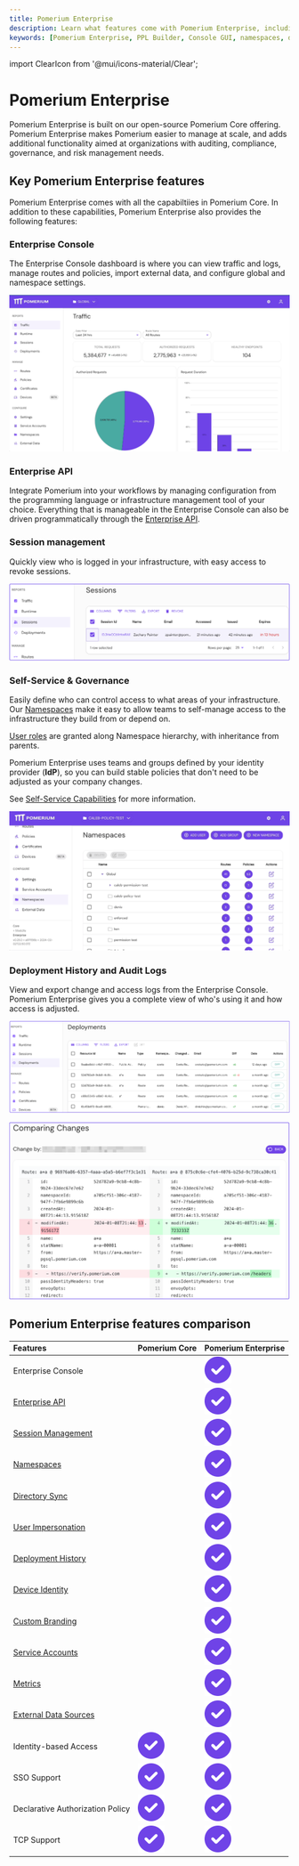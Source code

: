 ```yaml
---
title: Pomerium Enterprise
description: Learn what features come with Pomerium Enterprise, including a Console GUI where you can manage your policies, namespaces, groups, routes, and more.
keywords: [Pomerium Enterprise, PPL Builder, Console GUI, namespaces, directory sync, device management, groups, programmatic api, branding]
---
```


import ClearIcon from '@mui/icons-material/Clear';

# Pomerium Enterprise

Pomerium Enterprise is built on our open-source Pomerium Core offering. Pomerium Enterprise makes Pomerium easier to manage at scale, and adds additional functionality aimed at organizations with auditing, compliance, governance, and risk management needs.

## Key Pomerium Enterprise features

Pomerium Enterprise comes with all the capabiltiies in Pomerium Core. In addition to these capabilities, Pomerium Enterprise also provides the following features:

### Enterprise Console

The Enterprise Console dashboard is where you can view traffic and logs, manage routes and policies, import external data, and configure global and namespace settings.

![An overview animation of the Pomerium Enterprise Console](./enterprise/img/enterprise-console-overview.gif)

### Enterprise API

Integrate Pomerium into your workflows by managing configuration from the programming language or infrastructure management tool of your choice. Everything that is manageable in the Enterprise Console can also be driven programmatically through the [Enterprise API](/docs/capabilities/programmatic-access).

### Session management

Quickly view who is logged in your infrastructure, with easy access to revoke sessions.

![View and manage sessions in the Enterprise Console's Sessions dashboard](./enterprise/img/manage-sessions.png)

### Self-Service & Governance

Easily define who can control access to what areas of your infrastructure. Our [Namespaces](/docs/capabilities/namespacing) make it easy to allow teams to self-manage access to the infrastructure they build from or depend on.

[User roles](/docs/capabilities/namespacing#rbac-for-enterprise-console-users) are granted along Namespace hierarchy, with inheritance from parents.

Pomerium Enterprise uses teams and groups defined by your identity provider (**IdP**), so you can build stable policies that don't need to be adjusted as your company changes.

See [Self-Service Capabilities](/docs/capabilities/namespacing#self-service-capabilities) for more information.

![Manage Namespaces in the Enterprise Console's Namespaces dashboard](./enterprise/img/manage-namespaces.gif)

### Deployment History and Audit Logs

View and export change and access logs from the Enterprise Console. Pomerium Enterprise gives you a complete view of who's using it and how access is adjusted.

![View deployments in the Enterprise Console's Deployments dashboard](./enterprise/img/view-deployments.png)

![Compare changes in the Enterprise Console's Deployments diff modal](./enterprise/img/compare-changes.png)

## Pomerium Enterprise features comparison

| Features | Pomerium Core | Pomerium Enterprise |
| :--- | :--- | :--- |
| Enterprise Console | <ClearIcon /> | ![Pomerium checkmark](./enterprise/img/pomerium-checkmark.svg) |
| [Enterprise API](/docs/capabilities/programmatic-access) | <ClearIcon /> | ![Pomerium checkmark](./enterprise/img/pomerium-checkmark.svg) |
| [Session Management](/docs/capabilities/reports#sessions) | <ClearIcon /> | ![Pomerium checkmark](./enterprise/img/pomerium-checkmark.svg) |
| [Namespaces](/docs/capabilities/namespacing) | <ClearIcon /> | ![Pomerium checkmark](./enterprise/img/pomerium-checkmark.svg) |
| [Directory Sync](/docs/integrations) | <ClearIcon /> | ![Pomerium checkmark](./enterprise/img/pomerium-checkmark.svg) |
| [User Impersonation](/docs/capabilities/impersonation) | <ClearIcon /> | ![Pomerium checkmark](./enterprise/img/pomerium-checkmark.svg) |
| [Deployment History](/docs/capabilities/reports#deployments) | <ClearIcon /> | ![Pomerium checkmark](./enterprise/img/pomerium-checkmark.svg) |
| [Device Identity](/docs/capabilities/device-identity) | <ClearIcon /> | ![Pomerium checkmark](./enterprise/img/pomerium-checkmark.svg) |
| [Custom Branding](/docs/capabilities/branding) | <ClearIcon /> | ![Pomerium checkmark](./enterprise/img/pomerium-checkmark.svg) |
| [Service Accounts](/docs/capabilities/service-accounts) | <ClearIcon /> | ![Pomerium checkmark](./enterprise/img/pomerium-checkmark.svg) |
| [Metrics](/docs/capabilities/metrics) | <ClearIcon /> | ![Pomerium checkmark](./enterprise/img/pomerium-checkmark.svg) |
| [External Data Sources](/docs/integrations) | <ClearIcon /> | ![Pomerium checkmark](./enterprise/img/pomerium-checkmark.svg) |
| Identity-based Access | ![Pomerium checkmark](./enterprise/img/pomerium-checkmark.svg) | ![Pomerium checkmark](./enterprise/img/pomerium-checkmark.svg) |
| SSO Support | ![Pomerium checkmark](./enterprise/img/pomerium-checkmark.svg) | ![Pomerium checkmark](./enterprise/img/pomerium-checkmark.svg) |
| Declarative Authorization Policy | ![Pomerium checkmark](./enterprise/img/pomerium-checkmark.svg) | ![Pomerium checkmark](./enterprise/img/pomerium-checkmark.svg) |
| TCP Support | ![Pomerium checkmark](./enterprise/img/pomerium-checkmark.svg) | ![Pomerium checkmark](./enterprise/img/pomerium-checkmark.svg) |
